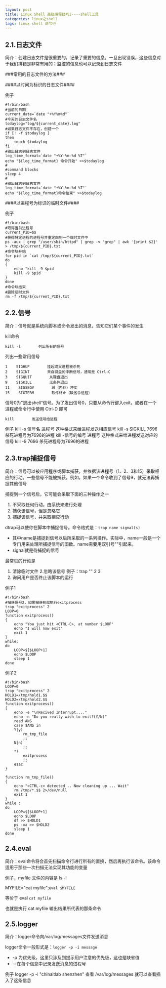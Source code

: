 ```yaml
---
layout: post
title: Linux Shell 高级编程技巧2----shell工具
categories: linux之shell
tags: linux shell 命令行
---
```



2.1.日志文件
---

简介：创建日志文件是很重要的，记录了重要的信息。一旦出现错误，这些信息对于我们排错是非常有用的；监控的信息也可以记录到日志文件

###常用的日志文件的方法###

####以时间为标识的日志文件####

例子

    #!/bin/bash
    #当前的日期
    current_date=`date "+%Y%m%d"`
    #今天的日志文件名
    todaylog="log/${current_date}.log"
    #如果日志文件不存在，创建一个
    if [! -f $todaylog ]
    then
        touch $todaylog
    fi
    #输出日志到日志文件
    log_time_format=`date "+%Y-%m-%d %T"`
    echo "${log_time_format} 命令开始" >>$todaylog
    #
    #command blocks
    sleep 4
    #
    #输出日志到日志文件
    log_time_format=`date "+%Y-%m-%d %T"`
    echo "${log_time_format}命令结束" >>$todaylog

####以进程号为标识的临时文件####

例子

    #!/bin/bash
    #取得当前进程号
    current_PID=$$
    #获得特定进程的进程号并重定向到一个临时文件中
    ps -aux | grep "/user/sbin/httpd" | grep -v "grep" | awk '{print $2}' > /tmp/${current_PID}.txt
    #命令块开始
    for pid in `cat /tmp/${current_PID}.txt`
    do
    {
        echo "kill -9 $pid
        kill -9 $pid
    }
    done
    #命令块结束
    #删除临时文件
    rm -f /tmp/${current_PID}.txt

2.2.信号
---

简介：信号就是系统向脚本或命令发出的消息，告知它们某个事件的发生

kill命令

    kill -l        列出所有的信号

列出一些常用信号

    1    SIGHUP        挂起或父进程被杀死
    2    SIGINT        来自键盘的中断信号，通常是 Ctrl-C
    3    SIGQUIT        从键盘退出
    9    SIGKILL        无条件退出
    11    SIGSEGV        段（内存）冲突
    15    SIGTERM        软件终止（缺省杀进程）

信号0为”退出shell“信号。为了发出信号0，只要从命令行键入exit，或者在一个进程或命令行中使用 Ctrl-D 即可

    kill        发送信号给进程

例子
    kill -s 信号名 进程号    这种格式来给进程发送相应信号
    kill -s SIGKILL 7696    杀死进程号为7696的进程
    kill -信号的编号 进程号        这种格式来给进程发送对应的信号
    kill -9 7696        杀死进程号为7696的进程

2.3.trap捕捉信号
---

简介：信号可以被应用程序或脚本捕获，并依据该进程号（1、2、3和15）采取相应的行动。一些信号不能被捕获。例如，如果一个命令收到了信号9，就无法再捕捉其他信号

捕捉到一个信号后，它可能会采取下面的三种操作之一

1. 不采取任何行动，由系统来进行处理
2. 捕获该信号，但是忽略它
3. 捕捉该信号，并采取相应行动

dtrap可以使你在脚本中捕捉信号。命令格式是：`trap name signal(s)`

* 其中name是捕捉到信号以后所采取的一系列操作。实际中，name一般是一个专门用来处理所捕捉信号的函数。name需要用双引号""引起来。
* signal就是待捕捉的信号

最常见的行动是

1. 清除临时文件
2.忽略该信号    例子：trap "" 2 3
3. 询问用户是否终止该脚本的运行

例子1

    #!/bin/bash
    #捕获信号2，如果捕获到就执行exitprocess
    trap "exitprocess" 2
    LOOP=0
    function exitprocess()
    {
        echo "You just hit <CTRL-C>, at number $LOOP"
        echo "I will now exit"
        exit 1
    }
    while:
    do
        LOOP=$[$LOOP+1]
        echo $LOOP
        sleep 1
    done

例子2

    #!/bin/bash
    LOOP=0
    trap "exitprocess" 2
    HOLD1=/tmp/hold1.$$
    HOLD2=/tmp/hold2.$$
    function exitprocess()
    {
        echo -e "\nRecived Interrupt...."
        echo -n "Do you really wish to exit?(Y/N)"
        read ANS
        case $ANS in
        Y|y)
            rm_tmp_file
            ;;
        N|n)
            ;;
        *)
            exitprocess
            ;;
        esac
    }
    
    function rm_tmp_file()
    {
        echo "<CTRL-c> detected .. Now cleaning up ... Wait"
        rm /tmp/*.$$ 2>/dev/null
        exit 1
    }
    while :
    do
        LOOP=$[$LOOP+1]
        echo $LOOP
        df >> $HOLD1
        ps -xa >> $HOLD2
        sleep 1
    done


2.4.eval
---

简介：eval命令将会首先扫描命令行进行所有的置换，然后再执行该命令。该命令适用于那些一次扫描无法实现其功能的变量

例子，myfile 文件的内容是 ls -l

MYFILE="cat myfile";`eval $MYFILE`

等价于    eval `cat myfile`

也就是执行 cat myfile 输出结果所代表的那条命令
    
2.5.logger
---

简介：logger命令向/var/log/messages文件发送消息

logger命令一般形式是：`logger -p -i message`

* -p    为优先级，这里只涉及到提示用户注意的优先级，这也是缺省值
* -i    在每个信息中记录发送消息的进程号

例子
    logger -p -i "chinaitlab shenzhen"
    查看 /var/log/messages 就可以查看插入了这条信息